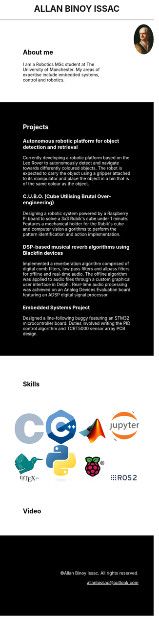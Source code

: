 <html>
<head>
<meta name="viewport" content="width=device-width, initial-scale=1">
  <style>
    h1 {
      text-align: center; padding-top: 30px;
    }
    img{
      border-radius:50%;
    }
    .container{
      text-align:center;
    }
    .container-right{
      text-align:right;
    }
    body, html{
      background-color: white;
      margin: 0; padding: 0;
    }
    .myDiv{
      background-color: black; color: white;
      padding-top:40px; padding-right:75px; padding-left:75px; padding-bottom:50px;
    }
    .myDivWhite{
      background-color: white; color: black;
      padding-top:50px; padding-right:75px; padding-left:75px; padding-bottom:50px;
    }
    .flex-container{
      display: flex; justify-content: space-around;
    }
    footer {
      text-align: right;
      padding-top:100px; padding-bottom: 100px; padding-right:50px; padding-left:50px;
      background-color: black;
      color: white;
      }
  </style>
</head>
  
<body>
  <h1>ALLAN BINOY ISSAC</h1>
  <hr>

  <div class="flex-container">
    <div class="myDivWhite">
      <h2>About me</h2>
      <p style="color:black;">I am a Robotics MSc student at The University of Manchester. My areas of expertise include embedded systems, control and robotics.</p>
    </div>
    <div class="container-right">
    <img src="newton.png" style="width:200px; height:auto" padding-bottom:10px>
      </div>
    </div>
  

  <div class="myDiv">
    <h2>Projects</h2>
    <!-- <p style="font-size:120%;"><b>Autonomous robotic platform for object detection and retrieval</b></p> -->
    <h3><b>Autonomous robotic platform for object detection and retrieval</b></h3>
    <p>Currently developing a robotic platform based on the Leo Rover to autonomously detect and navigate towards differently coloured objects. The robot is expected to carry the object using a gripper attached to its manipulator and place the object in a bin that is of the same colour as the object.</p>
    <h3>C.U.B.O. (Cube Utilising Brutal Over-engineering)</h3>
    <p>Designing a robotic system powered by a Raspberry Pi board to solve a 3x3 Rubik's cube under 1 minute. Features a mechanical holder for the Rubik's cube and computer vision algorithms to perform the pattern identification and action implementation.</p>
    <h3>DSP-based musical reverb algorithms using Blackfin devices</h3>
    <p>Implemented a reverberation algorithm comprised of digital comb filters, low pass filters and allpass filters for offline and real-time audio. The offline algorithm was applied to audio files through a custom graphical user interface in Delphi. Real-time audio processing was achieved on an Analog Devices Evaluation board featuring an ADSP digital signal processor</p>
    <h3>Embedded Systems Project</h3>
    <p>Designed a line-following buggy featuring an STM32 microcontroller board. Duties involved writing the PID control algorithm and TCRT5000 sensor array PCB design.</p>
    
  </div>
  
<h2 class="myDivWhite">Skills</h2>
<div class="container">
  <img src="C_logo.png" style="width:100px; height:auto">
  <img src="cpp_logo.png" style="width:100px; height:auto">
  <img src="matlab_logo.png" style="width:100px; height:auto">
  <img src="jupyter-notebook-logo.png" style="width:100px; height:auto">
  <img src="latex-project-logp.png" style="width:100px; height:auto">
  <img src="python-logo-only.png" style="width:100px; height:auto">
  <img src="Raspberry-Pi-Symbol.png" style="width:100px; height:auto">
  <img src="ROS2_Color.png" style="width:100px; height:auto">
  
</div>

<h2 class="myDivWhite">Video</h2>

<footer>
  <p>&copy;Allan Binoy Issac. All rights reserved.</p>
  <a href="mailto:allanbissac@outlook.com" style="color:white">allanbissac@outlook.com</a>
</footer>



</body>

</html>
